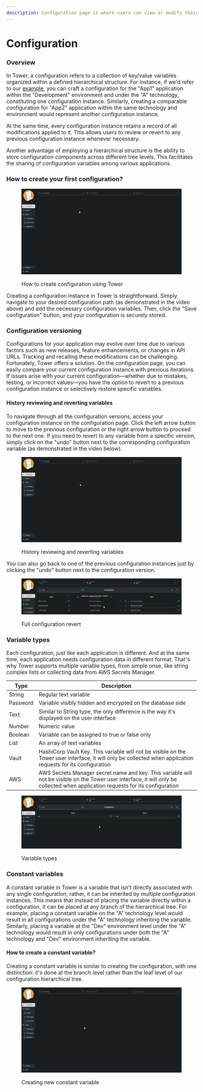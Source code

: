```yaml
---
description: Configuration page is where users can view or modify their configurations
---
```


# Configuration

### Overview

In Tower, a configuration refers to a collection of key/value variables organized within a defined hierarchical structure. For instance, if we'd refer to our [example](../how-to-start/example.md), you can craft a configuration for the "App1" application within the "Development" environment and under the "A" technology, constituting one configuration instance. Similarly, creating a comparable configuration for "App2" application within the same technology and environment would represent another configuration instance.

At the same time, every configuration instance retains a record of all modifications applied to it. This allows users to review or revert to any previous configuration instance whenever necessary.

Another advantage of employing a hierarchical structure is the ability to store configuration components across different tree levels. This facilitates the sharing of configuration variables among various applications.

### How to create your first configuration?

<figure><img src="../.gitbook/assets/Peek 2024-03-29 13-24.gif" alt=""><figcaption><p>How to create configuration using Tower</p></figcaption></figure>

Creating a configuration instance in Tower is straightforward. Simply navigate to your desired configuration path (as demonstrated in the video above) and add the necessary configuration variables. Then, click the "Save configuration" button, and your configuration is securely stored.

### Configuration versioning

Configurations for your application may evolve over time due to various factors such as new releases, feature enhancements, or changes in API URLs. Tracking and recalling these modifications can be challenging. Fortunately, Tower offers a solution. On the configuration page, you can easily compare your current configuration instance with previous iterations. If issues arise with your current configuration—whether due to mistakes, testing, or incorrect values—you have the option to revert to a previous configuration instance or selectively restore specific variables.

#### History reviewing and reverting variables

To navigate through all the configuration versions, access your configuration instance on the configuration page. Click the left arrow button to move to the previous configuration or the right arrow button to proceed to the next one. If you need to revert to any variable from a specific version, simply click on the "undo" button next to the corresponding configuration variable (as demonstrated in the video below).

<figure><img src="../.gitbook/assets/Peek 2024-03-29 14-09.gif" alt=""><figcaption><p>History reviewing and reverting variables</p></figcaption></figure>

You can also go back to one of the previous configuration instances just by clicking the "undo" button next to the configuration version.

<figure><img src="../.gitbook/assets/configuration_revert.gif" alt=""><figcaption><p>Full configuration revert</p></figcaption></figure>

### Variable types

Each configuration, just like each application is different. And at the same time, each application needs configuration data in different format. That's why Tower supports multiple variable types, from simple onse, like string complex lists or collecting data from AWS Secrets Manager.



| Type     | Description                                                                                                                                                                       |
| -------- | --------------------------------------------------------------------------------------------------------------------------------------------------------------------------------- |
| String   | Regular text variable                                                                                                                                                             |
| Password | Variable visibly hidden and encrypted on the database side                                                                                                                        |
| Text     | Similar to String type, the only difference is the way it's displayed on the user interface                                                                                       |
| Number   | Numeric value                                                                                                                                                                     |
| Boolean  | Variable can be assigned to true or false only                                                                                                                                    |
| List     | An array of text variables                                                                                                                                                        |
| Vault    | HashiCorp Vault Key. This variable will not be visible on the Tower user interface, it will only be collected when application requests for its configuration                     |
| AWS      | AWS Secrets Manager secret name and key. This variable will not be visible on the Tower user interface, it will only be collected when application requests for its configuration |



<figure><img src="../.gitbook/assets/configuration_types.gif" alt=""><figcaption><p>Variable types</p></figcaption></figure>

### Constant variables

A constant variable in Tower is a variable that isn't directly associated with any single configuration; rather, it can be inherited by multiple configuration instances. This means that instead of placing the variable directly within a configuration, it can be placed at any branch of the hierarchical tree. For example, placing a constant variable on the "A" technology level would result in all configurations under the "A" technology inheriting the variable. Similarly, placing a variable at the "Dev" environment level under the "A" technology would result in only configurations under both the "A" technology and "Dev" environment inheriting the variable.

#### How to create a constant variable?

Creating a constant variable is similar to creating the configuration, with one distinction: it's done at the branch level rather than the leaf level of our configuration hierarchical tree.

<figure><img src="../.gitbook/assets/Constant_variable_create (1).gif" alt=""><figcaption><p>Creating new constant variable</p></figcaption></figure>
